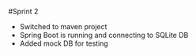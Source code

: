 #Sprint 2

- Switched to maven project
- Spring Boot is running and connecting to SQLite DB
- Added mock DB for testing
